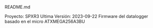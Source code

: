 README.md

Proyecto: SPXR3
Ultima Versión: 2023-09-22
Firmware del datalogger basado en el micro ATXMEGA256A3BU

